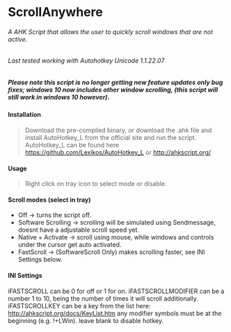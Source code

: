 # ScrollAnywhere
###### A AHK Script that allows the user to quickly scroll windows that are not active.
###### Last tested working with Autohotkey Unicode 1.1.22.07

##### **Please note this script is no longer getting new feature updates only bug fixes; windows 10 now includes other window scrolling, (this script will still work in windows 10 however).**

#### Installation
> Download the pre-compiled binary, or download the .ahk file and install AutoHotkey_L from the official site and run the script. AutoHotkey_L can be found here https://github.com/Lexikos/AutoHotkey_L or http://ahkscript.org/

#### Usage

> Right click on tray icon to select mode or disable.

#### Scroll modes (select in tray)

* Off                     -> turns the script off.
* Software Scrolling      -> scrolling will be simulated using Sendmessage, doesnt have a adjustable scroll speed yet.
* Native + Activate       -> scroll using mouse, while windows and controls under the cursor get auto activated.
* FastScroll              -> (SoftwareScroll Only) makes scrolling faster, see INI Settings below.

#### INI Settings

iFASTSCROLL can be 0 for off or 1 for on.
iFASTSCROLLMODIFIER can be a number 1 to 10, being the number of times it will scroll additionally.
iFASTSCROLLKEY can be a key from the list here: http://ahkscript.org/docs/KeyList.htm any modifier symbols must be at the beginning (e.g. !+LWin). leave blank to disable hotkey.
